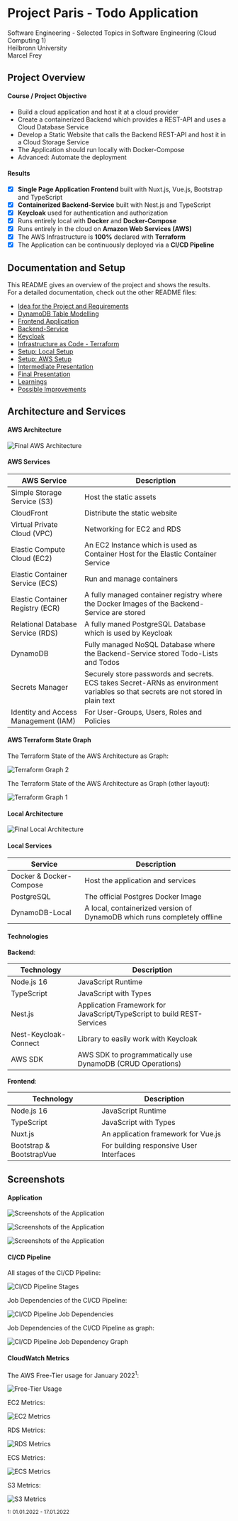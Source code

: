 # Project Paris - Todo Application

Software Engineering - Selected Topics in Software Engineering (Cloud Computing 1)<br>
Heilbronn University<br>
Marcel Frey

## Project Overview

#### Course / Project Objective

- Build a cloud application and host it at a cloud provider
- Create a containerized Backend which provides a REST-API and uses a Cloud Database Service
- Develop a Static Website that calls the Backend REST-API and host it in a Cloud Storage Service
- The Application should run locally with Docker-Compose
- Advanced: Automate the deployment

#### Results

- [x] **Single Page Application Frontend** built with Nuxt.js, Vue.js, Bootstrap and TypeScript
- [x] **Containerized Backend-Service** built with Nest.js and TypeScript
- [x] **Keycloak** used for authentication and authorization
- [x] Runs entirely local with **Docker** and **Docker-Compose**
- [x] Runs entirely in the cloud on **Amazon Web Services (AWS)**
- [x] The AWS Infrastructure is **100%** declared with **Terraform**
- [x] The Application can be continuously deployed via a **CI/CD Pipeline**

## Documentation and Setup

This README gives an overview of the project and shows the results.<br>
For a detailed documentation, check out the other README files:

- [Idea for the Project and Requirements](documentation/01.Idea/README.md)
- [DynamoDB Table Modelling](documentation/02.DynamoDB-Modelling/README.md)
- [Frontend Application](todo-frontend/README.md)
- [Backend-Service](todo-service/README.md)
- [Keycloak](keycloak/README.md)
- [Infrastructure as Code - Terraform](terraform/README.md)
- [Setup: Local Setup](documentation/03.Local-Setup/README.md)
- [Setup: AWS Setup](documentation/04.AWS-Setup/README.md)
- [Intermediate Presentation](documentation/05.Intermediate-Presentation/README.md)
- [Final Presentation](documentation/06.Final-Presentation/README.md)
- [Learnings](documentation/07.Learnings-and-Possible-Improvements/LEARNINGS.md)
- [Possible Improvements](documentation/07.Learnings-and-Possible-Improvements/IMPROVEMENTS.md)

## Architecture and Services

#### AWS Architecture

![Final AWS Architecture](documentation/06.Final-Presentation/AWS-Architecture-Complete.svg)

#### AWS Services

| AWS Service                          | Description                                                                                                                       |
|--------------------------------------|-----------------------------------------------------------------------------------------------------------------------------------|
| Simple Storage Service (S3)          | Host the static assets                                                                                                            |
| CloudFront                           | Distribute the static website                                                                                                     |
| Virtual Private Cloud (VPC)          | Networking for EC2 and RDS                                                                                                        |
| Elastic Compute Cloud (EC2)          | An EC2 Instance which is used as Container Host for the Elastic Container Service                                                 |
| Elastic Container Service (ECS)      | Run and manage containers                                                                                                         |
| Elastic Container Registry (ECR)     | A fully managed container registry where the Docker Images of the Backend-Service are stored                                      |
| Relational Database Service (RDS)    | A fully maned PostgreSQL Database which is used by Keycloak                                                                       |
| DynamoDB                             | Fully managed NoSQL Database where the Backend-Service stored Todo-Lists and Todos                                                |
| Secrets Manager                      | Securely store passwords and secrets. ECS takes Secret-ARNs as environment variables so that secrets are not stored in plain text |
| Identity and Access Management (IAM) | For User-Groups, Users, Roles and Policies                                                                                        |

#### AWS Terraform State Graph

The Terraform State of the AWS Architecture as Graph:

![Terraform Graph 2](documentation/06.Final-Presentation/Terraform-Graph-2.svg)

The Terraform State of the AWS Architecture as Graph (other layout):

![Terraform Graph 1](documentation/06.Final-Presentation/Terraform-Graph-1.svg)

#### Local Architecture

![Final Local Architecture](documentation/05.Intermediate-Presentation/Local-Architecture.jpg)

#### Local Services

| Service                 | Description                                                              |
|-------------------------|--------------------------------------------------------------------------|
| Docker & Docker-Compose | Host the application and services                                        |
| PostgreSQL              | The official Postgres Docker Image                                       |
| DynamoDB-Local          | A local, containerized version of DynamoDB which runs completely offline |

#### Technologies

**Backend**:

| Technology            | Description                                                            |
|-----------------------|------------------------------------------------------------------------|
| Node.js 16            | JavaScript Runtime                                                     |
| TypeScript            | JavaScript with Types                                                  |
| Nest.js               | Application Framework for JavaScript/TypeScript to build REST-Services |
| Nest-Keycloak-Connect | Library to easily work with Keycloak                                   |
| AWS SDK               | AWS SDK to programmatically use DynamoDB (CRUD Operations)             |

**Frontend**:

| Technology               | Description                             |
|--------------------------|-----------------------------------------|
| Node.js 16               | JavaScript Runtime                      |
| TypeScript               | JavaScript with Types                   |
| Nuxt.js                  | An application framework for Vue.js     |
| Bootstrap & BootstrapVue | For building responsive User Interfaces |

## Screenshots

#### Application

![Screenshots of the Application](documentation/06.Final-Presentation/App-01.png)

![Screenshots of the Application](documentation/06.Final-Presentation/App-02.png)

![Screenshots of the Application](documentation/06.Final-Presentation/App-03.png)

#### CI/CD Pipeline

All stages of the CI/CD Pipeline:

![CI/CD Pipeline Stages](documentation/06.Final-Presentation/Pipeline-Stages.png)

Job Dependencies of the CI/CD Pipeline:

![CI/CD Pipeline Job Dependencies](documentation/06.Final-Presentation/Pipeline-Dependencies.png)

Job Dependencies of the CI/CD Pipeline as graph:

![CI/CD Pipeline Job Dependency Graph](documentation/06.Final-Presentation/Pipeline-Dependency-Graph.png)

#### CloudWatch Metrics

The AWS Free-Tier usage for January 2022<sup>1</sup>:

![Free-Tier Usage](documentation/06.Final-Presentation/Billing-Free-Tier.png)

EC2 Metrics:

![EC2 Metrics](documentation/06.Final-Presentation/EC2-Metrics.png)

RDS Metrics:

![RDS Metrics](documentation/06.Final-Presentation/RDS-Metrics.png)

ECS Metrics:

![ECS Metrics](documentation/06.Final-Presentation/ECS-Metrics.png)

S3 Metrics:

![S3 Metrics](documentation/06.Final-Presentation/S3-Metrics.png)

<sup>1: 01.01.2022 - 17.01.2022</sup>
